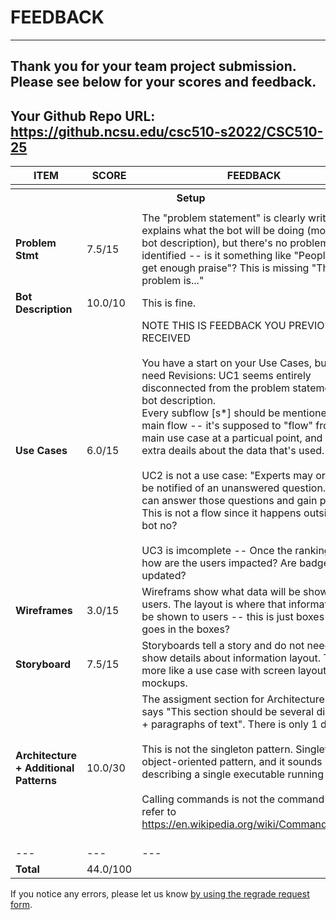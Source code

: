 # FEEDBACK
---
Thank you for your team project submission.                  Please see below for your scores and feedback.
---
## Your Github Repo URL: https://github.ncsu.edu/csc510-s2022/CSC510-25 
| ITEM | SCORE | FEEDBACK |
| --- | --- | --- |
| <tr><th colspan=3> Setup </th></tr> |
| **Problem Stmt** | 7.5/15 | The "problem statement" is clearly written and explains what the bot will be doing (more like bot description), but there's no problem identified -- is it something like "People don't get enough praise"?  This is missing "The problem is..." |
| **Bot Description** | 10.0/10 | This is fine. |
| **Use Cases** | 6.0/15 | NOTE THIS IS FEEDBACK YOU PREVIOUSLY RECEIVED<br /><br />You have a start on your Use Cases, but they need Revisions:    UC1 seems entirely disconnected from the problem statement and bot description.  <br>Every subflow [s*] should be mentioned in the main flow -- it's supposed to "flow" from the main use case at a particual point, and include extra deails about the data that's used.<br><br>UC2 is not a use case: "Experts may or may not be notified of an unanswered question. They can answer those questions and gain points."   This is not a flow since it happens outside your bot no? <br><br>UC3 is imcomplete -- Once the ranking occur, how are the users impacted?  Are badges updated? |
| **Wireframes** | 3.0/15 | Wireframs show what data will be shown to the users.  The layout is where that information will be shown to users -- this is just boxes -- what goes in the boxes? |
| **Storyboard** | 7.5/15 | Storyboards tell a story and do not need to show details about information layout.    This is more like a use case with screen layout mockups. |
| **Architecture + Additional Patterns** | 10.0/30 |  The assigment section for Architecture Design says "This section should be several diagrams + paragraphs of text".      There is only 1 diagram.<br><br>This is not the singleton pattern.   Singleton is a object-oriented pattern, and it sounds like your describing a single executable running the bot. <br><br>Calling commands is not the command pattern:  refer to https://en.wikipedia.org/wiki/Command_pattern<br><br> |
| --- | --- | --- |
| **Total** | 44.0/100 |  |

If you notice any errors, please let us know [by using the regrade request form](https://github.ncsu.edu/CSC-510/Course/blob/main/README.md#homeworkproject-regrade-requests).
